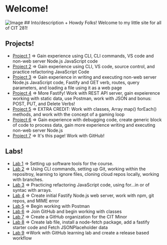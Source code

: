 # Welcome!
<img src="https://images.unsplash.com/photo-1587620962725-abab7fe55159?ixlib=rb-4.0.3&ixid=M3wxMjA3fDB8MHxzZWFyY2h8NHx8cHJvZ3JhbW1pbmd8ZW58MHx8MHx8fDA%3D&auto=format&fit=crop&w=1400&q=60" alt="Image">
## Into/description
+ Howdy Folks! Welcome to my little site for all of CIT 281! 

## Projects!
+ [Project 1](https://adalinew.github.io/cit281-p1/)
	=> Gain experience using CLI, CLI commands, VS code and non-web server Node.js JavaScript code
+ [Project 2](https://adalinew.github.io/cit281-p2/)
	=> Gain experience using CLI, VS code, source control, and practice refactoring JavaScript Code
+ [Project 3](url)
	=> Gain experience in writing and executing non-web server Node.js JavaScript code, Fastify and GET verb, routes, query parameters, and loading a file using it as a web page
+ [Project 4](url)
	=> More Fastify! Work with REST API server, gain expeierence working with static data, use Postman, work with JSON and bonus: POST, PUT, and Delete Verbs!
+ [Project 5](url)
	=> EXTRA CREDIT: Work with classes, Array map() forEach() methods, and work with the concept of a gaming loop
+ [Project 6](url)
	=> Gain experience with debugging code, create generic block of code to process data, gain more experience writing and executing non-web server Node.js
+ [Project 7](url)
	=> It's this page! Work with GitHub!

## Labs!
+ [Lab 1](url) 
	=> Setting up software tools for the course.
+ [Lab 2](url)
	=> Using CLI commands, setting up Git, working within the repositroy, learning to ignore files, cloning cloud repos locally, working with branches.
+ [Lab 3](url)
	=> Practicing refactoring JavaScript code, using for...in or of syntac with arrays.
+ [Lab 4](url)
	=> Create initial Fastify Node.js web server, work with npm, git repos, and MIME error
+ [Lab 5](url)
	=> Begin working with Postman
+ [Lab 6](url)
	=> Join GitHub and begin working with classes
+ [Lab 7](url)
	=> Create a GitHub organization for the CIT Minor
+ [Lab 8](url)
	=> Create lab file, install a node-fetch package, add a fastify starter code and Fetch JSONPlaceholder data
+ [Lab 9](url)
	=>Work with GitHub learning lab and create a release based workflow
